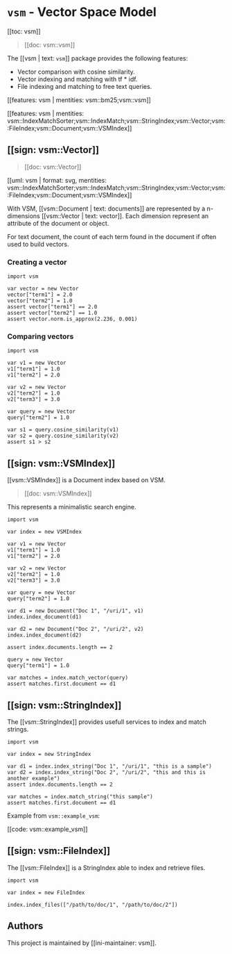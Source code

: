 # `vsm` - Vector Space Model

[[toc: vsm]]

> [[doc: vsm::vsm]]

The [[vsm | text: `vsm`]] package provides the following features:

* Vector comparison with cosine similarity.
* Vector indexing and matching with tf * idf.
* File indexing and matching to free text queries.

[[features: vsm | mentities: vsm::bm25;vsm::vsm]]

[[features: vsm | mentities: vsm::IndexMatchSorter;vsm::IndexMatch;vsm::StringIndex;vsm::Vector;vsm::FileIndex;vsm::Document;vsm::VSMIndex]]

## [[sign: vsm::Vector]]

> [[doc: vsm::Vector]]

[[uml: vsm | format: svg, mentities: vsm::IndexMatchSorter;vsm::IndexMatch;vsm::StringIndex;vsm::Vector;vsm::FileIndex;vsm::Document;vsm::VSMIndex]]

With VSM, [[vsm::Document | text: documents]] are represented by a n-dimensions [[vsm::Vector | text: vector]].
Each dimension represent an attribute of the document or object.

For text document, the count of each term found in the document if often used to
build vectors.

### Creating a vector

~~~
import vsm

var vector = new Vector
vector["term1"] = 2.0
vector["term2"] = 1.0
assert vector["term1"] == 2.0
assert vector["term2"] == 1.0
assert vector.norm.is_approx(2.236, 0.001)
~~~

### Comparing vectors

~~~
import vsm

var v1 = new Vector
v1["term1"] = 1.0
v1["term2"] = 2.0

var v2 = new Vector
v2["term2"] = 1.0
v2["term3"] = 3.0

var query = new Vector
query["term2"] = 1.0

var s1 = query.cosine_similarity(v1)
var s2 = query.cosine_similarity(v2)
assert s1 > s2
~~~

## [[sign: vsm::VSMIndex]]

[[vsm::VSMIndex]] is a Document index based on VSM.

> [[doc: vsm::VSMIndex]]

This represents a minimalistic search engine.

~~~
import vsm

var index = new VSMIndex

var v1 = new Vector
v1["term1"] = 1.0
v1["term2"] = 2.0

var v2 = new Vector
v2["term2"] = 1.0
v2["term3"] = 3.0

var query = new Vector
query["term2"] = 1.0

var d1 = new Document("Doc 1", "/uri/1", v1)
index.index_document(d1)

var d2 = new Document("Doc 2", "/uri/2", v2)
index.index_document(d2)

assert index.documents.length == 2

query = new Vector
query["term1"] = 1.0

var matches = index.match_vector(query)
assert matches.first.document == d1
~~~

## [[sign: vsm::StringIndex]]

The [[vsm::StringIndex]] provides usefull services to index and match strings.

~~~
import vsm

var index = new StringIndex

var d1 = index.index_string("Doc 1", "/uri/1", "this is a sample")
var d2 = index.index_string("Doc 2", "/uri/2", "this and this is another example")
assert index.documents.length == 2

var matches = index.match_string("this sample")
assert matches.first.document == d1
~~~

Example from `vsm::example_vsm`:

[[code: vsm::example_vsm]]

## [[sign: vsm::FileIndex]]

The [[vsm::FileIndex]] is a StringIndex able to index and retrieve files.

~~~nit
import vsm

var index = new FileIndex

index.index_files(["/path/to/doc/1", "/path/to/doc/2"])
~~~

## Authors

This project is maintained by [[ini-maintainer: vsm]].
